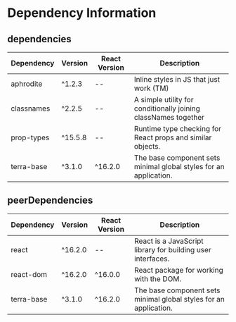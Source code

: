 # Dependency Information

## dependencies
| Dependency | Version | React Version | Description |
|-|-|-|-|
| aphrodite | ^1.2.3 | -- | Inline styles in JS that just work (TM) |
| classnames | ^2.2.5 | -- | A simple utility for conditionally joining classNames together |
| prop-types | ^15.5.8 | -- | Runtime type checking for React props and similar objects. |
| terra-base | ^3.1.0 | ^16.2.0 | The base component sets minimal global styles for an application. |

## peerDependencies
| Dependency | Version | React Version | Description |
|-|-|-|-|
| react | ^16.2.0 | -- | React is a JavaScript library for building user interfaces. |
| react-dom | ^16.2.0 | ^16.0.0 | React package for working with the DOM. |
| terra-base | ^3.1.0 | ^16.2.0 | The base component sets minimal global styles for an application. |

